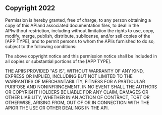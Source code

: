 ## Copyright 2022

Permission is hereby granted, free of charge, to any person obtaining a copy of this APIand associated documentation files, to deal in the APIwithout restriction, including without limitation the rights to use, copy, modify, merge, publish, distribute, sublicense, and/or sell copies of the [APP TYPE], and to permit persons to whom the APIis furnished to do so, subject to the following conditions:

The above copyright notice and this permission notice shall be included in all copies or substantial portions of the [APP TYPE].

THE APIIS PROVIDED "AS IS", WITHOUT WARRANTY OF ANY KIND, EXPRESS OR IMPLIED, INCLUDING BUT NOT LIMITED TO THE WARRANTIES OF MERCHANTABILITY, FITNESS FOR A PARTICULAR PURPOSE AND NONINFRINGEMENT. IN NO EVENT SHALL THE AUTHORS OR COPYRIGHT HOLDERS BE LIABLE FOR ANY CLAIM, DAMAGES OR OTHER LIABILITY, WHETHER IN AN ACTION OF CONTRACT, TORT OR OTHERWISE, ARISING FROM, OUT OF OR IN CONNECTION WITH THE APIOR THE USE OR OTHER DEALINGS IN THE API.
